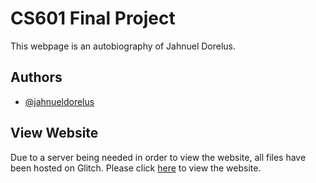 # CS601 Final Project

This webpage is an autobiography of Jahnuel Dorelus.

## Authors

- [@jahnueldorelus](https://www.github.com/jahnueldorelus)

## View Website

Due to a server being needed in order to view the website, all files have been hosted on Glitch. Please click
[here](https://profuse-foggy-territory.glitch.me) to view the website.
